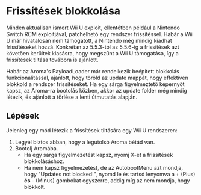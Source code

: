 # Frissítések blokkolása

Minden aktuálisan ismert Wii U exploit, ellentétben például a Nintendo Switch RCM exploitjával, patchelhető egy rendszer frissítéssel. Habár a Wii U már hivatalosan nem támogatott, a Nintendo még mindig kiadhat frissítéseket hozzá. Konkrétan az 5.5.3-tól az 5.5.6-ig a frissítések azt követően kerültek kiasásra, hogy megszűnt a Wii U támogatása, így a frissítések tiltása továbbra is ajánlott.

Habár az Aroma's PayloadLoader már rendelkezik beépített blokkolás funkcionalitással, ajánlott, hogy töröld az update mappát, hogy effektíven blokkold a rendszer frissítéseket.
Ha egy sárga figyelmeztető képernyőt kapsz, az Aroma-ra bootolás közben, akkor az update folder még mindig létezik, és ajánlott a törlése a lenti útmutatás alapján.

## Lépések

Jelenleg egy mód létezik a frissítések tiltására egy Wii U rendszeren:

1. Legyél biztos abban, hogy a legutolsó Aroma bétád van.
2. Bootolj Aromába.
   - Ha egy sárga figyelmezetést kapsz, nyomj X-et a frissítések blokkolásáshoz.
   - Ha nem kapsz figyelmezetést, de az AutobootMenu azt mondja, hogy "Updates not blocked!", nyomd le és tartsd lenyomva a + (Plus) **és** - (Minus) gombokat egyszerre, addig míg az nem mondja, hogy blokkolt.
